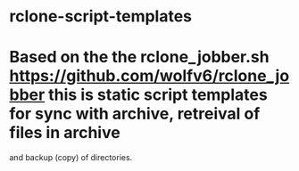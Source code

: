 # rclone-script-templates

# Based on the the rclone_jobber.sh https://github.com/wolfv6/rclone_jobber this is static script templates for sync with archive, retreival of files in archive
and backup (copy) of directories.
